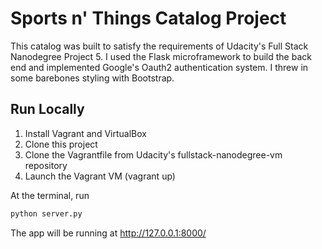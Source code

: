 # Sports n' Things Catalog Project

This catalog was built to satisfy the requirements of Udacity's Full Stack Nanodegree Project 5. I used the Flask microframework to build the back end and implemented Google's Oauth2 authentication system. I threw in some barebones styling with Bootstrap.

##  Run Locally
1. Install Vagrant and VirtualBox
2. Clone this project
3. Clone the Vagrantfile from Udacity's fullstack-nanodegree-vm repository
4. Launch the Vagrant VM (vagrant up)

At the terminal, run

```sh
python server.py
```

The app will be running at http://127.0.0.1:8000/
